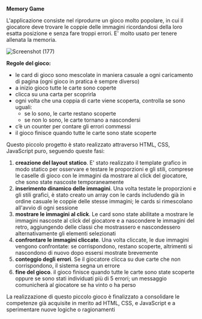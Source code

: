 **Memory Game**

L'applicazione consiste nel riprodurre un gioco molto popolare, in cui il giocatore deve trovare le coppie delle immagini ricordandosi della loro esatta posizione e senza fare troppi errori. E' molto usato per tenere allenata la memoria.

![Screenshot (177)](https://github.com/user-attachments/assets/3db3c377-18bc-4048-9a75-cc8178ecc545)


**Regole del gioco:**

- le card di gioco sono mescolate in maniera casuale a ogni caricamento di pagina (ogni gioco in pratica è sempre diverso)
- a inizio gioco tutte le carte sono coperte
- clicca su una carta per scoprirla
- ogni volta che una coppia di carte viene scoperta, controlla se sono uguali:
    - se lo sono, le carte restano scoperte
    - se non lo sono, le carte tornano a nascondersi
- c’è un counter per contare gli errori commessi
- il gioco finisce quando tutte le carte sono state scoperte

Questo piccolo progetto è stato realizzato attraverso HTML, CSS, JavaScript puro, seguendo queste fasi:

1) **creazione del layout statico**. E' stato realizzato il template grafico in modo statico per osservare e testare le proporzioni e gli stili, comprese le caselle di gioco con le immagini da mostrare al click del giocatore, che sono state nascoste temporaneamente
2) **inserimento dinamico delle immagini**. Una volta testate le proporzioni e gli stili grafici, è stato creato un array con le cards includendo già in ordine casuale le coppie delle stesse immagini; le cards si rimescolano all'avvio di ogni sessione
3) **mostrare le immagini al click**. Le card sono state abilitate a mostrare le immagini nascoste al click del giocatore e a nascondere le immagini del retro, aggiungendo delle classi che mostrassero e nascondessero alternativamente gli elementi selezionati
4) **confrontare le immagini cliccate**. Una volta cliccate, le due immagini vengono confrontate: se corrispondono, restano scoperte, altrimenti si nascondono di nuovo dopo essersi mostrate brevemente
5) **conteggio degli errori**. Se il giocatore clicca su due carte che non corrispondono, il sistema segna un errore
6) **fine del gioco**. il gioco finisce quando tutte le carte sono state scoperte oppure se sono stati individuati più di 5 errori; un messaggio comunicherà al giocatore se ha vinto o ha perso

La realizzazione di questo piccolo gioco è finalizzato a consolidare le competenze già acquisite in merito ad HTML, CSS, e JavaScript e a sperimentare nuove logiche o ragionamenti
